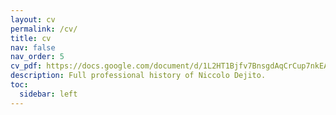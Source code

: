 ```yaml
---
layout: cv
permalink: /cv/
title: cv
nav: false
nav_order: 5
cv_pdf: https://docs.google.com/document/d/1L2HT1Bjfv7BnsgdAqCrCup7nkEAGRLIdWRmofz4_8UI/edit?usp=sharing # you can also use external links here
description: Full professional history of Niccolo Dejito.
toc:
  sidebar: left
---
```

